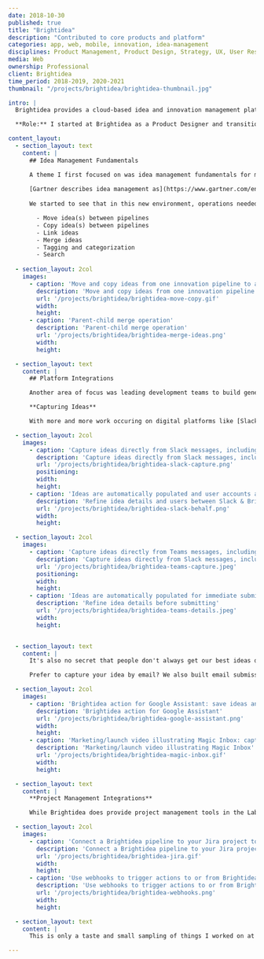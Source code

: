 ```yaml
---
date: 2018-10-30
published: true
title: "Brightidea"
description: "Contributed to core products and platform"
categories: app, web, mobile, innovation, idea-management
disciplines: Product Management, Product Design, Strategy, UX, User Research
media: Web
ownership: Professional
client: Brightidea
time_period: 2018-2019, 2020-2021
thumbnail: "/projects/brightidea/brightidea-thumbnail.jpg"

intro: |
  Brightidea provides a cloud-based idea and innovation management platform that helps companies ensure the best ideas win. Our engaging employee experience and professional-grade management tools make Brightidea the [#1 customer-rated idea management platform](https://www.g2.com/products/brightidea/reviews) for 3 years running. Brightidea has served over 2.5 million users worldwide, and more than $15 billion in customer-reported business impact has been logged on the platform. (All stats as of the time I left the company.)

  **Role:** I started at Brightidea as a Product Designer and transitioned to a Product Management role soon after. As a startup PM with design experience, I most often also supported my team with UX, UI, and interaction design as well as supporting research.

content_layout:
  - section_layout: text
    content: |
      ## Idea Management Fundamentals

      A theme I first focused on was idea management fundamentals for managers, sponsors, moderators, and admins. 
      
      [Gartner describes idea management as](https://www.gartner.com/en/information-technology/glossary/idea-management): "a structured process of generating, capturing, discussing and improving, organizing, evaluating and prioritizing valuable insight or alternative thinking that would otherwise not have emerged through normal processes." While we had many of these workflows covered, a driving insight was that over the recent years, customers had grown from running *an* idea management program or two to running an interconnected system of programs & processes. 
            
      We started to see that in this new environment, operations needed to occur more frequently and at larger scales. New tools were needed to support innovation across organizations. We dug into our users' goals, broke the process down to first principles, evaluated our current offerings, revamped some areas, and built out new capabilities where needed--for example:

        - Move idea(s) between pipelines
        - Copy idea(s) between pipelines
        - Link ideas
        - Merge ideas
        - Tagging and categorization
        - Search
  
  - section_layout: 2col
    images:
      - caption: 'Move and copy ideas from one innovation pipeline to another'
        description: 'Move and copy ideas from one innovation pipeline to another'
        url: '/projects/brightidea/brightidea-move-copy.gif'
        width:
        height:
      - caption: 'Parent-child merge operation'
        description: 'Parent-child merge operation'
        url: '/projects/brightidea/brightidea-merge-ideas.png'
        width:
        height:

  - section_layout: text
    content: |
      ## Platform Integrations

      Another area of focus was leading development teams to build general purpose and native integrations for a variety of user goals including: capturing ideas, augmenting & extending ideas, and project execution. Customers work with extensive software stacks now, and we need to be a node in those ecosystems. 

      **Capturing Ideas**

      With more and more work occuring on digital platforms like [Slack](https://slack.com/apps/A02JKS7S2RL-brightidea?tab=more_info) and [Microsoft Teams](https://appsource.microsoft.com/en-us/product/office/WA200002795?tab=Overview), it is inevitable that employees are going to think of and discuss ideas while interacting on those channels. Unfortunately most of these ideas are ultimately lost in the never-ending chat stream, or are forgotten when the virtual meeting ends. We have built tools to make capturing ideas as frictionless as possible. 

  - section_layout: 2col
    images:
      - caption: 'Capture ideas directly from Slack messages, including images and files'
        description: 'Capture ideas directly from Slack messages, including images and attachments'
        url: '/projects/brightidea/brightidea-slack-capture.png'
        positioning:
        width:
        height:
      - caption: 'Ideas are automatically populated and user accounts are linked for immediate submission; users can also refine or enhance details without leaving the app'
        description: 'Refine idea details and users between Slack & Brightidea'
        url: '/projects/brightidea/brightidea-slack-behalf.png'
        width:
        height:      

  - section_layout: 2col
    images:
      - caption: 'Capture ideas directly from Teams messages, including images and'
        description: 'Capture ideas directly from Slack messages, including images and attachments'
        url: '/projects/brightidea/brightidea-teams-capture.jpeg'
        positioning:
        width:
        height:
      - caption: 'Ideas are automatically populated for immediate submission; users can also refine or enhance details without leaving the app'
        description: 'Refine idea details before submitting'
        url: '/projects/brightidea/brightidea-teams-details.jpeg'
        width:
        height:      


  - section_layout: text
    content: |
      It's also no secret that people don't always get our best ideas during the confines of the 8 hour workday. We built Brightidea skills for [Alexa](https://www.amazon.com/Brightidea-Inc-Home/dp/B07HRKJ62J) and [Google Assistant](https://assistant.google.com/services/a/uid/0000009d03d1b1cd?hl=en-US) in order to make capturing ideas on-the-go or off-hours possible in seconds via voice integrations. Entirely hands-free, Brightidea serves as your external brain securely saving ideas to your inbox to manage when your schedule permits.

      Prefer to capture your idea by email? We also built email submission flows, known as Magic Inbox, to collect ideas at a single, easy-to-remember inbox: *my@brightidea.com*. This amazingly simple UX supports extensive company detection, IP & data protection, idea routing, and even new user registration flows. While there is major complexity hidden behind the scenes, all a user needs to remember is "My Brightidea."

  - section_layout: 2col
    images:
      - caption: 'Brightidea action for Google Assistant: save ideas anytime anywhere using your voice assistant'
        description: 'Brightidea action for Google Assistant'
        url: '/projects/brightidea/brightidea-google-assistant.png'
        width:
        height:
      - caption: 'Marketing/launch video illustrating Magic Inbox: capture ideas including attachments and tags by emailing my@brightidea.com'
        description: 'Marketing/launch video illustrating Magic Inbox'
        url: '/projects/brightidea/brightidea-magic-inbox.gif'
        width:
        height:

  - section_layout: text
    content: |
      **Project Management Integrations**

      While Brightidea does provide project management tools in the Labs product, they are primarily geared towards zero-to-one innovation projects with small teams. One of the top user requests was integration with apps like Jira, Asana, Monday.com, etc. We built a native Jira integration, a bridge to Zapier, and general purpose rules-triggered outgoing webhooks to make these types of connections possible. 

  - section_layout: 2col
    images:
      - caption: 'Connect a Brightidea pipeline to your Jira project to transfer ideas'
        description: 'Connect a Brightidea pipeline to your Jira project to transfer ideas'
        url: '/projects/brightidea/brightidea-jira.gif'
        width:
        height:
      - caption: 'Use webhooks to trigger actions to or from Brightidea, through Zapier or directly to another web app like Airtable, Asana, ServiceNow, Google Sheets, etc.'
        description: 'Use webhooks to trigger actions to or from Brightidea, through Zapier or directly to another web app like Airtable, Asana, ServiceNow, Google Sheets, etc.'
        url: '/projects/brightidea/brightidea-webhooks.png'
        width:
        height:

  - section_layout: text
    content: |
      This is only a taste and small sampling of things I worked on at Brightidea. Read more about [Programs](/projects/brightidea-programs/) and [Whiteboard](/projects/brightidea-whiteboard/) which were both new product launches for which I served as Product Lead. Don't hesitate to [reach out](/contact/) to learn more or to discuss idea & innovation management! 

---
```


<!-- 
#1 Customer Rated Idea and Innovation Management Software for 3 years in a row.

#1 Platform in Customer Reported Business Outcomes from Innovation - that means our customers not only generate better ideas with Brightidea, but they achieve the highest dollar amount of innovation outcomes.

With over 2 million users world wide and $15+ billion in recorded business impact, Brightidea is ranked as the #1 Idea Management Platform globally
-->